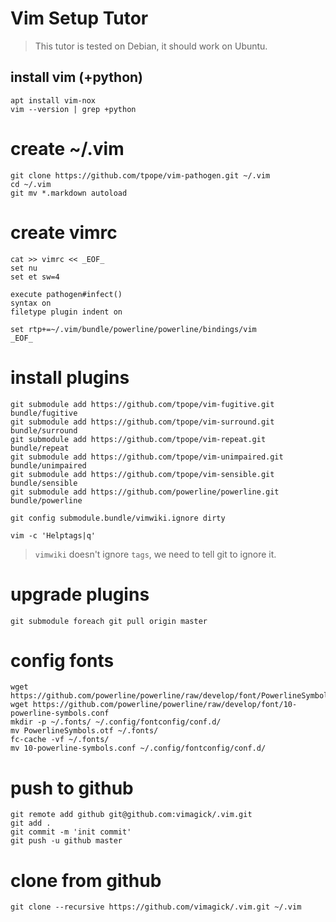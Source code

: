 Vim Setup Tutor
===============

> This tutor is tested on Debian, it should work on Ubuntu.

## install vim (+python)

    apt install vim-nox
    vim --version | grep +python

# create ~/.vim

    git clone https://github.com/tpope/vim-pathogen.git ~/.vim
    cd ~/.vim
    git mv *.markdown autoload

# create vimrc

    cat >> vimrc << _EOF_
    set nu
    set et sw=4

    execute pathogen#infect()
    syntax on
    filetype plugin indent on

    set rtp+=~/.vim/bundle/powerline/powerline/bindings/vim
    _EOF_

# install plugins

    git submodule add https://github.com/tpope/vim-fugitive.git bundle/fugitive
    git submodule add https://github.com/tpope/vim-surround.git bundle/surround
    git submodule add https://github.com/tpope/vim-repeat.git bundle/repeat
    git submodule add https://github.com/tpope/vim-unimpaired.git bundle/unimpaired
    git submodule add https://github.com/tpope/vim-sensible.git bundle/sensible
    git submodule add https://github.com/powerline/powerline.git bundle/powerline

    git config submodule.bundle/vimwiki.ignore dirty

    vim -c 'Helptags|q'

> `vimwiki` doesn't ignore `tags`, we need to tell git to ignore it.

# upgrade plugins

    git submodule foreach git pull origin master

# config fonts

    wget https://github.com/powerline/powerline/raw/develop/font/PowerlineSymbols.otf
    wget https://github.com/powerline/powerline/raw/develop/font/10-powerline-symbols.conf
    mkdir -p ~/.fonts/ ~/.config/fontconfig/conf.d/
    mv PowerlineSymbols.otf ~/.fonts/
    fc-cache -vf ~/.fonts/
    mv 10-powerline-symbols.conf ~/.config/fontconfig/conf.d/

# push to github

    git remote add github git@github.com:vimagick/.vim.git
    git add .
    git commit -m 'init commit'
    git push -u github master

# clone from github

    git clone --recursive https://github.com/vimagick/.vim.git ~/.vim

